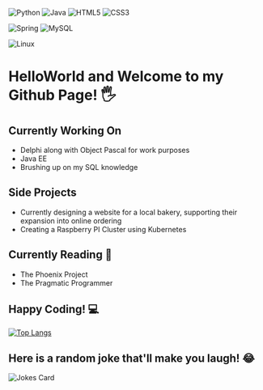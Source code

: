 ![Python](https://img.shields.io/badge/python-3670A0?style=for-the-badge&logo=python&logoColor=ffdd54) ![Java](https://img.shields.io/badge/java-%23ED8B00.svg?style=for-the-badge&logo=java&logoColor=white)  ![HTML5](https://img.shields.io/badge/html5-%23E34F26.svg?style=for-the-badge&logo=html5&logoColor=white) 	![CSS3](https://img.shields.io/badge/css3-%231572B6.svg?style=for-the-badge&logo=css3&logoColor=white)

 ![Spring](https://img.shields.io/badge/spring-%236DB33F.svg?style=for-the-badge&logo=spring&logoColor=white) ![MySQL](https://img.shields.io/badge/mysql-%2300f.svg?style=for-the-badge&logo=mysql&logoColor=white)
 
 ![Linux](https://img.shields.io/badge/Linux-FCC624?style=for-the-badge&logo=linux&logoColor=black)
 
# HelloWorld and Welcome to my Github Page! 🖐

## Currently Working On

* Delphi along with Object Pascal for work purposes
* Java EE
* Brushing up on my SQL knowledge

## Side Projects

* Currently designing a website for a local bakery, supporting their expansion into online ordering
* Creating a Raspberry PI Cluster using Kubernetes

## Currently Reading 📘

* The Phoenix Project 
* The Pragmatic Programmer

## Happy Coding! 💻

 [![Top Langs](https://github-readme-stats.vercel.app/api/top-langs/?username=RhysJones1)](https://github.com/RhysJones1/github-readme-stats)

## Here is a random joke that'll make you laugh! 😂
![Jokes Card](https://readme-jokes.vercel.app/api)

<!---
RhysJones1/RhysJones1 is a ✨ special ✨ repository because its `README.md` (this file) appears on your GitHub profile.
You can click the Preview link to take a look at your changes.
---> 
